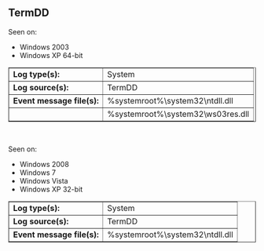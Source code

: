 ## TermDD

Seen on:
* Windows 2003
* Windows XP 64-bit

<table border="1" class="docutils">
  <tbody>
    <tr>
      <td><b>Log type(s):</b></td>
      <td>System</td>
    </tr>
    <tr>
      <td><b>Log source(s):</b></td>
      <td>TermDD</td>
    </tr>
    <tr>
      <td><b>Event message file(s):</b></td>
      <td>%systemroot%\system32\ntdll.dll</td>
    </tr>
    <tr>
      <td>&nbsp;</td>
      <td>%systemroot%\system32\ws03res.dll</td>
    </tr>
  </tbody>
</table>

&nbsp;

Seen on:
* Windows 2008
* Windows 7
* Windows Vista
* Windows XP 32-bit

<table border="1" class="docutils">
  <tbody>
    <tr>
      <td><b>Log type(s):</b></td>
      <td>System</td>
    </tr>
    <tr>
      <td><b>Log source(s):</b></td>
      <td>TermDD</td>
    </tr>
    <tr>
      <td><b>Event message file(s):</b></td>
      <td>%systemroot%\system32\ntdll.dll</td>
    </tr>
  </tbody>
</table>

&nbsp;

